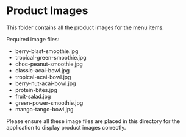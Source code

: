 # Product Images

This folder contains all the product images for the menu items.

Required image files:

- berry-blast-smoothie.jpg
- tropical-green-smoothie.jpg
- choc-peanut-smoothie.jpg
- classic-acai-bowl.jpg
- tropical-acai-bowl.jpg
- berry-nut-acai-bowl.jpg
- protein-bites.jpg
- fruit-salad.jpg
- green-power-smoothie.jpg
- mango-tango-bowl.jpg

Please ensure all these image files are placed in this directory for the application to display product images correctly.
